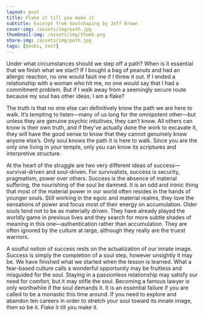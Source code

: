 ```yaml
---
layout: post
title: Flake it till you make it
subtitle: Excerpt from Soulshaping by Jeff Brown
cover-img: /assets/img/path.jpg
thumbnail-img: /assets/img/thumb.png
share-img: /assets/img/path.jpg
tags: [books, test]
---
```


Under what circumstances should we step off a path? When is it essential that we
finish what we start? If I bought a bag of peanuts and had an allergic reaction,
no one would fault me if I threw it out. If I ended a relationship with a woman
who hit me, no one would say that I had a commitment problem. But if I walk away
from a seemingly secure route because my soul has other ideas, I am a flake?

The truth is that no one else can definitively know the path we are here to
walk. It’s tempting to listen—many of us long for the omnipotent other—but
unless they are genuine psychic intuitives, they can’t know. All others can know
is their own truth, and if they’ve actually done the work to excavate it, they
will have the good sense to know that they cannot genuinely know anyone
else’s. Only soul knows the path it is here to walk. Since you are the only one
living in your temple, only you can know its scriptures and interpretive
structure.

At the heart of the struggle are two very different ideas of
success—survival-driven and soul-driven. For survivalists, success is security,
pragmatism, power over others. Success is the absence of material suffering, the
nourishing of the soul be damned. It is an odd and ironic thing that most of the
material power in our world often resides in the hands of younger souls. Still
working in the egoic and material realms, they love the sensations of power and
focus most of their energy on accumulation. Older souls tend not to be as
materially driven. They have already played the worldly game in previous lives
and they search for more subtle shades of meaning in this one—authentication
rather than accumulation. They are often ignored by the culture at large,
although they really are the truest warriors.

A soulful notion of success rests on the actualization of our innate
image. Success is simply the completion of a soul step, however unsightly it may
be. We have finished what we started when the lesson is learned. What a
fear-based culture calls a wonderful opportunity may be fruitless and misguided
for the soul. Staying in a passionless relationship may satisfy our need for
comfort, but it may stifle the soul. Becoming a famous lawyer is only worthwhile
if the soul demands it. It is an essential failure if you are called to be a
monastic this time around. If you need to explore and abandon ten careers in
order to stretch your soul toward its innate image, then so be it. Flake it till
you make it.
